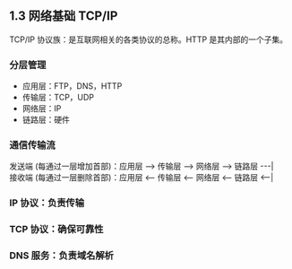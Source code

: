 ## 1.3 网络基础 TCP/IP

TCP/IP 协议族：是互联网相关的各类协议的总称。HTTP 是其内部的一个子集。

### 分层管理

* 应用层：FTP，DNS，HTTP
* 传输层：TCP，UDP
* 网络层：IP
* 链路层：硬件

### 通信传输流

发送端 (每通过一层增加首部)：应用层 --> 传输层 --> 网络层 --> 链路层  ---| <br>
接收端 (每通过一层删除首部)：应用层 <-- 传输层 <-- 网络层 <-- 链路层  <--| <br>

### IP 协议：负责传输

### TCP 协议：确保可靠性

### DNS 服务：负责域名解析

